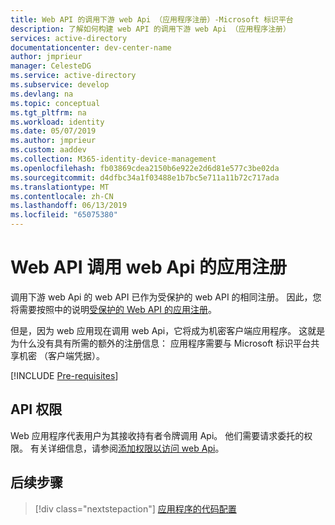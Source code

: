 ```yaml
---
title: Web API 的调用下游 web Api （应用程序注册）-Microsoft 标识平台
description: 了解如何构建 web API 的调用下游 web Api （应用程序注册）
services: active-directory
documentationcenter: dev-center-name
author: jmprieur
manager: CelesteDG
ms.service: active-directory
ms.subservice: develop
ms.devlang: na
ms.topic: conceptual
ms.tgt_pltfrm: na
ms.workload: identity
ms.date: 05/07/2019
ms.author: jmprieur
ms.custom: aaddev
ms.collection: M365-identity-device-management
ms.openlocfilehash: fb03869cdea2150b6e922e2d6d81e577c3be02da
ms.sourcegitcommit: d4dfbc34a1f03488e1b7bc5e711a11b72c717ada
ms.translationtype: MT
ms.contentlocale: zh-CN
ms.lasthandoff: 06/13/2019
ms.locfileid: "65075380"
---
```

# <a name="web-api-that-calls-web-apis---app-registration"></a>Web API 调用 web Api 的应用注册

调用下游 web Api 的 web API 已作为受保护的 web API 的相同注册。 因此，您将需要按照中的说明[受保护的 Web API 的应用注册](scenario-protected-web-api-app-registration.md)。

但是，因为 web 应用现在调用 web Api，它将成为机密客户端应用程序。 这就是为什么没有具有所需的额外的注册信息： 应用程序需要与 Microsoft 标识平台共享机密 （客户端凭据）。

[!INCLUDE [Pre-requisites](../../../includes/active-directory-develop-scenarios-registration-client-secrets.md)]

## <a name="api-permissions"></a>API 权限

Web 应用程序代表用户为其接收持有者令牌调用 Api。 他们需要请求委托的权限。 有关详细信息，请参阅[添加权限以访问 web Api](quickstart-configure-app-access-web-apis.md#add-permissions-to-access-web-apis)。

## <a name="next-steps"></a>后续步骤

> [!div class="nextstepaction"]
> [应用程序的代码配置](scenario-web-api-call-api-app-configuration.md)

